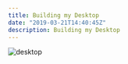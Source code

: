 ```yaml
---
title: Building my Desktop
date: "2019-03-21T14:40:45Z"
description: Building my Desktop
---
```


![desktop](./desktop.png)